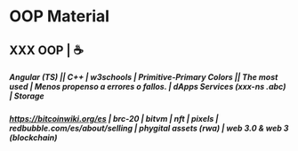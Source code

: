 # OOP Material
## XXX OOP | ☕
##### Angular (TS) || C++ | w3schools | Primitive-Primary Colors || The most used | Menos propenso a errores o fallos. | dApps Services (xxx-ns .abc) | Storage
##### https://bitcoinwiki.org/es | brc-20 | bitvm | nft | pixels | redbubble.com/es/about/selling | phygital assets (rwa) | web 3.0 & web 3 (blockchain)

